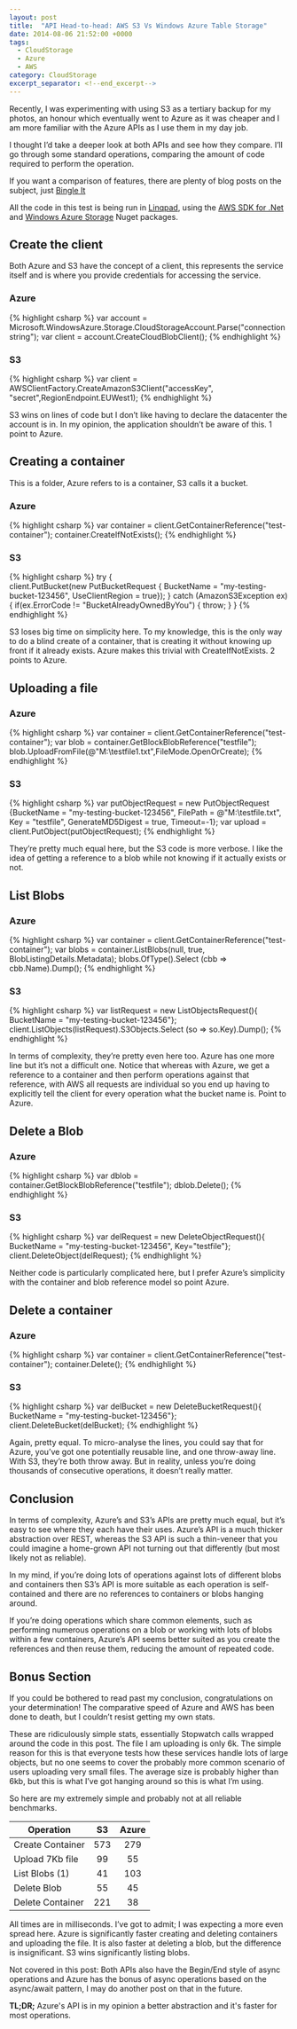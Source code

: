 ```yaml
---
layout: post
title:  "API Head-to-head: AWS S3 Vs Windows Azure Table Storage"
date: 2014-08-06 21:52:00 +0000
tags:
  - CloudStorage
  - Azure
  - AWS
category: CloudStorage
excerpt_separator: <!--end_excerpt-->
---
```


Recently, I was experimenting with using S3 as a tertiary backup for my photos, an honour which eventually went to Azure as it was cheaper and I am more familiar with the Azure APIs as I use them in my day job.
<!--end_excerpt-->
I thought I’d take a deeper look at both APIs and see how they compare. I’ll go through some standard operations, comparing the amount of code required to perform the operation.

If you want a comparison of features, there are plenty of blog posts on the subject, just [Bingle It](http://www.bingle.nu/results.php?type=www&query=AWS%20S3%20VS%20Azure%20Blob%20Storage)

All the code in this test is being run in [Linqpad](http://www.linqpad.net/), using the [AWS SDK for .Net](https://www.nuget.org/packages/AWSSDK/) and [Windows Azure Storage](https://www.nuget.org/packages/WindowsAzure.Storage/) Nuget packages.

## Create the client

Both Azure and S3 have the concept of a client, this represents the service itself and is where you provide credentials for accessing the service.

### Azure
{% highlight csharp %}
var account = Microsoft.WindowsAzure.Storage.CloudStorageAccount.Parse("connectionstring");
var client = account.CreateCloudBlobClient();
{% endhighlight %}

### S3
{% highlight csharp %}
var client = AWSClientFactory.CreateAmazonS3Client("accessKey", "secret",RegionEndpoint.EUWest1);
{% endhighlight %}

S3 wins on lines of code but I don’t like having to declare the datacenter the account is in. In my opinion, the application shouldn’t be aware of this. 1 point to Azure.

## Creating a container

This is a folder, Azure refers to is a container, S3 calls it a bucket.

### Azure
{% highlight csharp %}
var container = client.GetContainerReference("test-container");
container.CreateIfNotExists();
{% endhighlight %}

### S3
{% highlight csharp %}
try
{         
 client.PutBucket(new PutBucketRequest { BucketName = "my-testing-bucket-123456", UseClientRegion = true});
}
catch (AmazonS3Exception ex)
{
 if(ex.ErrorCode != "BucketAlreadyOwnedByYou") {
  throw;
 }
}
{% endhighlight %}

S3 loses big time on simplicity here. To my knowledge, this is the only way to do a blind create of a container, that is creating it without knowing up front if it already exists. Azure makes this trivial with CreateIfNotExists. 2 points to Azure.

## Uploading a file

### Azure
{% highlight csharp %}
var container = client.GetContainerReference("test-container");
var blob = container.GetBlockBlobReference("testfile");
blob.UploadFromFile(@"M:\testfile1.txt",FileMode.OpenOrCreate);
{% endhighlight %}

### S3
{% highlight csharp %}
var putObjectRequest = new PutObjectRequest {BucketName = "my-testing-bucket-123456", FilePath = @"M:\testfile.txt", Key = "testfile", GenerateMD5Digest = true, Timeout=-1};
var upload = client.PutObject(putObjectRequest);
{% endhighlight %}

They’re pretty much equal here, but the S3 code is more verbose. I like the idea of getting a reference to a blob while not knowing if it actually exists or not.

## List Blobs

### Azure
{% highlight csharp %}
var container = client.GetContainerReference("test-container");
var blobs = container.ListBlobs(null, true, BlobListingDetails.Metadata);
blobs.OfType().Select (cbb => cbb.Name).Dump();
{% endhighlight %}

### S3
{% highlight csharp %}
var listRequest = new ListObjectsRequest(){ BucketName = "my-testing-bucket-123456"};
client.ListObjects(listRequest).S3Objects.Select (so => so.Key).Dump();
{% endhighlight %}

In terms of complexity, they’re pretty even here too. Azure has one more line but it’s not a difficult one. Notice that whereas with Azure, we get a reference to a container and then perform operations against that reference, with AWS all requests are individual so you end up having to explicitly tell the client for every operation what the bucket name is. Point to Azure.

## Delete a Blob

### Azure
{% highlight csharp %}
var dblob = container.GetBlockBlobReference("testfile");
dblob.Delete();
{% endhighlight %}

### S3
{% highlight csharp %}
var delRequest = new DeleteObjectRequest(){ BucketName = "my-testing-bucket-123456", Key="testfile"};
client.DeleteObject(delRequest);
{% endhighlight %}

Neither code is particularly complicated here, but I prefer Azure’s simplicity with the container and blob reference model so point Azure.

## Delete a container

### Azure
{% highlight csharp %}
var container = client.GetContainerReference("test-container");
container.Delete();
{% endhighlight %}

### S3
{% highlight csharp %}
var delBucket = new DeleteBucketRequest(){ BucketName = "my-testing-bucket-123456"};
client.DeleteBucket(delBucket);
{% endhighlight %}

Again, pretty equal. To micro-analyse the lines, you could say that for Azure, you’ve got one potentially reusable line, and one throw-away line. With S3, they’re both throw away. But in reality, unless you’re doing thousands of consecutive operations, it doesn’t really matter.

## Conclusion
In terms of complexity, Azure’s and S3’s APIs are pretty much equal, but it’s easy to see where they each have their uses. Azure’s API is a much thicker abstraction over REST, whereas the S3 API is such a thin-veneer that you could imagine a home-grown API not turning out that differently (but most likely not as reliable).

In my mind, if you’re doing lots of operations against lots of different blobs and containers then S3’s API is more suitable as each operation is self-contained and there are no references to containers or blobs hanging around.

If you’re doing operations which share common elements, such as performing numerous operations on a blob or working with lots of blobs within a few containers, Azure’s API seems better suited as you create the references and then reuse them, reducing the amount of repeated code.

## Bonus Section
If you could be bothered to read past my conclusion, congratulations on your determination! The comparative speed of Azure and AWS has been done to death, but I couldn’t resist getting my own stats.

These are ridiculously simple stats, essentially Stopwatch calls wrapped around the code in this post. The file I am uploading is only 6k. The simple reason for this is that everyone tests how these services handle lots of large objects, but no one seems to cover the probably more common scenario of users uploading very small files. The average size is probably higher than 6kb, but this is what I’ve got hanging around so this is what I’m using.

So here are my extremely simple and probably not at all reliable benchmarks.

|Operation|S3|Azure|
|-|:-:|:-:|
|Create Container|573|279|
|Upload 7Kb file|99|55|
|List Blobs (1)|41|103|
|Delete Blob|55|45|
|Delete Container|221|38|

All times are in milliseconds. I’ve got to admit; I was expecting a more even spread here. Azure is significantly faster creating and deleting containers and uploading the file. It is also faster at deleting a blob, but the difference is insignificant. S3 wins significantly listing blobs.

Not covered in this post: Both APIs also have the Begin/End style of async operations and Azure has the bonus of async operations based on the async/await pattern, I may do another post on that in the future.

**TL;DR;** Azure's API is in my opinion a better abstraction and it's faster for most operations.